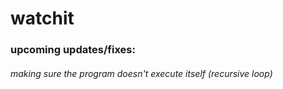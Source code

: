 # watchit

### upcoming updates/fixes:
###### making sure the program doesn't execute itself (recursive loop)